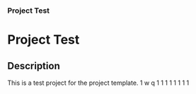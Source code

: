 ### Project Test
# Project Test

## Description

This is a test project for the project template.
                                     1
                                     w
                                     q
                                     1
                                     1
                                     1
                                     1
                                     1
                                     1
                                     1
                                     1
                                     
